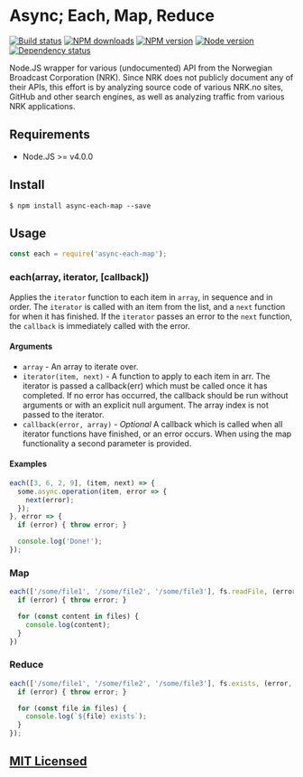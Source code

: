 # Async; Each, Map, Reduce

[![Build status](https://img.shields.io/wercker/ci/56a5c21f090a9b0d1d03e152.svg "Build status")](https://app.wercker.com/project/bykey/ea2f7fef7cf5cc63c7c4c50405a77b4d)
[![NPM downloads](https://img.shields.io/npm/dm/async-each-map.svg "NPM downloads")](https://www.npmjs.com/package/async-each-map)
[![NPM version](https://img.shields.io/npm/v/async-each-map.svg "NPM version")](https://www.npmjs.com/package/async-each-map)
[![Node version](https://img.shields.io/node/v/async-each-map.svg "Node version")](https://www.npmjs.com/package/async-each-map)
[![Dependency status](https://img.shields.io/david/Starefossen/node-async-each-map.svg "Dependency status")](https://david-dm.org/Starefossen/node-async-each-map)

Node.JS wrapper for various (undocumented) API from the Norwegian Broadcast
Corporation (NRK). Since NRK does not publicly document any of their APIs, this
effort is by analyzing source code of various NRK.no sites, GitHub and other
search engines, as well as analyzing traffic from various NRK applications.

## Requirements

* Node.JS >= v4.0.0

## Install

```
$ npm install async-each-map --save
```

## Usage

```js
const each = require('async-each-map');
```

### each(array, iterator, [callback])

Applies the `iterator` function to each item in `array`, in sequence and in
order.  The `iterator` is called with an item from the list, and a `next`
function for when it has finished. If the `iterator` passes an error to the
`next` function, the `callback` is immediately called with the error.

#### Arguments

* `array` - An array to iterate over.
* `iterator(item, next)` - A function to apply to each item in arr. The iterator
  is passed a callback(err) which must be called once it has completed. If no
  error has occurred, the callback should be run without arguments or with an
  explicit null argument. The array index is not passed to the iterator.
* `callback(error, array)` - *Optional* A callback which is called when all
  iterator functions have finished, or an error occurs. When using the map
  functionality a second parameter is provided.

#### Examples

```js
each([3, 6, 2, 9], (item, next) => {
  some.async.operation(item, error => {
    next(error);
  });
}, error => {
  if (error) { throw error; }

  console.log('Done!');
});
```

### Map

```js
each(['/some/file1', '/some/file2', '/some/file3'], fs.readFile, (error, files) => {
  if (error) { throw error; }

  for (const content in files) {
    console.log(content);
  }
})
```

### Reduce

```js
each(['/some/file1', '/some/file2', '/some/file3'], fs.exists, (error, files) => {
  if (error) { throw error; }

  for (const file in files) {
    console.log(`${file} exists`);
  }
});
```

## [MIT Licensed](https://github.com/Starefossen/node-async-each-map/blob/master/LICENSE)
